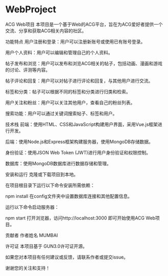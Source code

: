 # WebProject
ACG Web项目
本项目是一个基于Web的ACG平台，旨在为ACG爱好者提供一个交流、分享和获取ACG相关内容的社区。

功能特点
用户注册和登录：用户可以注册新账号或使用已有账号登录。

用户个人资料：用户可以编辑和管理自己的个人资料。

帖子发布和浏览：用户可以发布和浏览ACG相关的帖子，包括动画、漫画和游戏的讨论、评测等内容。

帖子评论和回复：用户可以对帖子进行评论和回复，与其他用户进行交流。

标签和分类：帖子可以根据不同的标签和分类进行归类和检索。

用户关注和粉丝：用户可以关注其他用户，查看自己的粉丝列表。

搜索功能：用户可以通过关键词搜索帖子、标签和用户。

技术栈
前端：使用HTML、CSS和JavaScript构建用户界面，采用Vue.js框架进行开发。

后端：使用Node.js和Express框架构建服务器，使用MongoDB存储数据。

身份验证：使用JSON Web Token (JWT)进行用户身份验证和权限控制。

数据库：使用MongoDB数据库进行数据存储和管理。

安装和运行
克隆或下载项目到本地。

在项目根目录下运行以下命令安装所需依赖：

npm install
在config文件夹中设置数据库连接和其他配置信息。

运行以下命令启动服务器：

npm start
打开浏览器，访问http://localhost:3000 即可开始使用ACG Web项目。

贡献者
作者姓名 MUMBAI

许可证
本项目基于 GUN3.0许可证开源。

如果您对本项目有任何建议或反馈，请联系作者或提交issue。

谢谢您的关注和支持！
